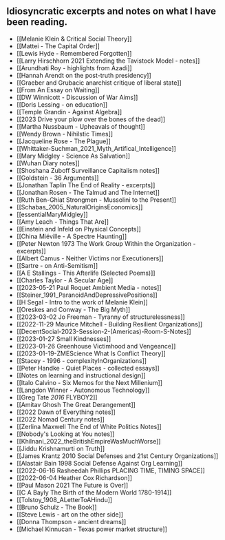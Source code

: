 ## Idiosyncratic excerpts and notes on what I have been reading.

- [[Melanie Klein & Critical Social Theory]]  
- [[Mattei - The Capital Order]]  
- [[Lewis Hyde - Remembered Forgotten]]  
- [[Larry Hirschhorn 2021 Extending the Tavistock Model - notes]]  
- [[Arundhati Roy - highlights from Azadi]]  
- [[Hannah Arendt on the post-truth presidency]]  
- [[Graeber and Grubacic anarchist critique of liberal state]]  
- [[From An Essay on Waiting]]  
- [[DW Winnicott - Discussion of War Aims]]  
- [[Doris Lessing - on education]]  
- [[Temple Grandin - Against Algebra]]  
- [[2023 Drive your plow over the bones of the dead]]  
- [[Martha Nussbaum - Upheavals of thought]]  
- [[Wendy Brown - Nihilstic Times]]  
- [[Jacqueline Rose - The Plague]]  
- [[Whittaker-Suchman_2021_Myth_Artifical_Intelligence]]  
- [[Mary Midgley - Science As Salvation]]  
- [[Wuhan Diary notes]]  
- [[Shoshana Zuboff Surveillance Capitalism notes]]  
- [[Goldstein - 36 Arguments]]  
- [[Jonathan Taplin The End of Reality - excerpts]]  
- [[Jonathan Rosen - The Talmud and The Internet]]  
- [[Ruth Ben-Ghiat Strongmen - Mussolini to the Present]]  
- [[Schabas_2005_NaturalOriginsEconomics]]  
- [[essentialMaryMidgley]]  
- [[Amy Leach - Things That Are]]  
- [[Einstein and Infeld on Physical Concepts]]  
- [[China Miéville - A Spectre Haunting]]  
- [[Peter Newton 1973 The Work Group Within the Organization - excerpts]]  
- [[Albert Camus - Neither Victims nor Executioners]]  
- [[Sartre - on Anti-Semitism]]  
- [[A E Stallings - This Afterlife (Selected Poems)]]  
- [[Charles Taylor - A Secular Age]]  
- [[2023-05-21 Paul Roquet Ambient Media - notes]]  
- [[Steiner_1991_ParanoidAndDepressivePositions]]  
- [[H Segal - Intro to the work of Melanie Klein]]  
- [[Oreskes and Conway - The Big Myth]]  
- [[2023-03-02 Jo Freeman - Tyranny of structurelessness]]  
- [[2022-11-29 Maurice Mitchell - Building Resilient Organizations]]  
- [[DecentSocial-2023-Session-2-(Americas)-Room-S-Notes]]  
- [[2023-01-27 Small Kindnesses]]  
- [[2023-01-26 Greenhouse Victimhood and Vengeance]]  
- [[2023-01-19-ZMEScience What Is Conflict Theory]]  
- [[Stacey - 1996 - complexityInOrganizations]]  
- [[Peter Handke - Quiet Places - collected essays]]  
- [[Notes on learning and instructional design]]  
- [[Italo Calvino - Six Memos for the Next Millenium]]  
- [[Langdon Winner - Autonomous Technology]]  
- [[Greg Tate _2016_ FLYBOY2]]  
- [[Amitav Ghosh The Great Derangement]]  
- [[2022 Dawn of Everything notes]]  
- [[2022 Nomad Century notes]]  
- [[Zerlina Maxwell The End of White Politics Notes]]  
- [[Nobody's Looking at You notes]]  
- [[Khilnani_2022_theBritishEmpireWasMuchWorse]]  
- [[Jiddu Krishnamurti on Truth]]  
- [[James Krantz 2010 Social Defenses and 21st Century Organizations]]  
- [[Alastair Bain 1998 Social Defense Against Org Learning]]  
- [[2022-06-16 Rasheedah Phillips PLACING TIME, TIMING SPACE]]  
- [[2022-06-04 Heather Cox Richardson]]  
- [[Paul Mason 2021 The Future is Over]]  
- [[C A Bayly The Birth of the Modern World 1780-1914]]  
- [[Tolstoy_1908_ALetterToAHindu]]  
- [[Bruno Schulz - The Book]]  
- [[Steve Lewis - art on the other side]]  
- [[Donna Thompson - ancient dreams]]  
- [[Michael Kinnucan - Texas power market structure]]  

